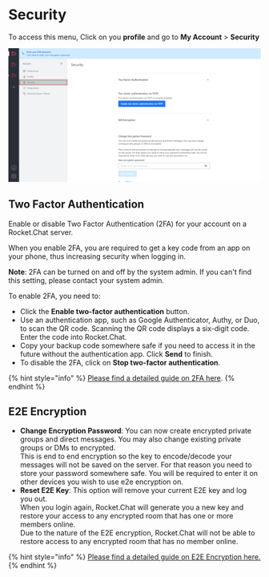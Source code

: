 # Security

To access this menu, Click on you **profile** and go to **My Account** > **Security**

![](<../../../../.gitbook/assets/image (676) (1) (1).png>)

## Two Factor Authentication

Enable or disable Two Factor Authentication (2FA) for your account on a Rocket.Chat server.

When you enable 2FA, you are required to get a key code from an app on your phone, thus increasing security when logging in.

**Note**: 2FA can be turned on and off by the system admin. If you can't find this setting, please contact your system admin.

To enable 2FA, you need to:

* Click the **Enable two-factor authentication** button.
* Use an authentication app, such as Google Authenticator, Authy, or Duo, to scan the QR code. Scanning the QR code displays a six-digit code. Enter the code into Rocket.Chat.
* Copy your backup code somewhere safe if you need to access it in the future without the authentication app. Click **Send** to finish.
* To disable the 2FA, click on **Stop two-factor authentication**.

{% hint style="info" %}
[Please find a detailed guide on 2FA here](security.md#two-factor-authentication).
{% endhint %}

## E2E Encryption

* **Change Encryption Password**: You can now create encrypted private groups and direct messages. You may also change existing private groups or DMs to encrypted.\
  This is end to end encryption so the key to encode/decode your messages will not be saved on the server. For that reason you need to store your password somewhere safe. You will be required to enter it on other devices you wish to use e2e encryption on.
* **Reset E2E Key**: This option will remove your current E2E key and log you out.\
  When you login again, Rocket.Chat will generate you a new key and restore your access to any encrypted room that has one or more members online.\
  Due to the nature of the E2E encryption, Rocket.Chat will not be able to restore access to any encrypted room that has no member online.

{% hint style="info" %}
[Please find a detailed guide on E2E Encryption here.](https://docs.rocket.chat/guides/user-guides/security-bundle/end-to-end-encryption)
{% endhint %}
